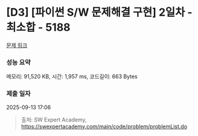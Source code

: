 # [D3] [파이썬 S/W 문제해결 구현] 2일차 - 최소합 - 5188 

[문제 링크](https://swexpertacademy.com/main/code/problem/problemDetail.do?contestProbId=AWTtlrlKeDcDFAVT) 

### 성능 요약

메모리: 91,520 KB, 시간: 1,957 ms, 코드길이: 663 Bytes

### 제출 일자

2025-09-13 17:06



> 출처: SW Expert Academy, https://swexpertacademy.com/main/code/problem/problemList.do